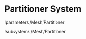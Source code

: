 <!-- MOOSE Documentation Stub: Remove this when content is added. -->

# Partitioner System
!parameters /Mesh/Partitioner

!subsystems /Mesh/Partitioner

